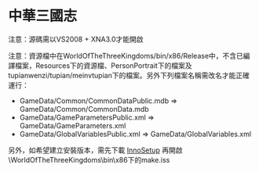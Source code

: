 ﻿# 中華三國志 #

注意：源碼需以VS2008 + XNA3.0才能開啟

注意：資源檔中在WorldOfTheThreeKingdoms/bin/x86/Release中，不含已編譯檔案，Resources下的資源檔、PersonPortrait下的檔案及tupianwenzi/tupian/meinvtupian下的檔案。另外下列檔案名稱需改名才能正確運行：

- GameData/Common/CommonDataPublic.mdb => GameData/Common/CommonData.mdb
- GameData/GameParametersPublic.xml => GameData/GameParameters.xml
- GameData/GlobalVariablesPublic.xml => GameData/GlobalVariables.xml

另外，如希望建立安裝版本，需先下載 [InnoSetup](http://www.jrsoftware.org/isinfo.php) 再開啟\WorldOfTheThreeKingdoms\bin\x86下的make.iss
